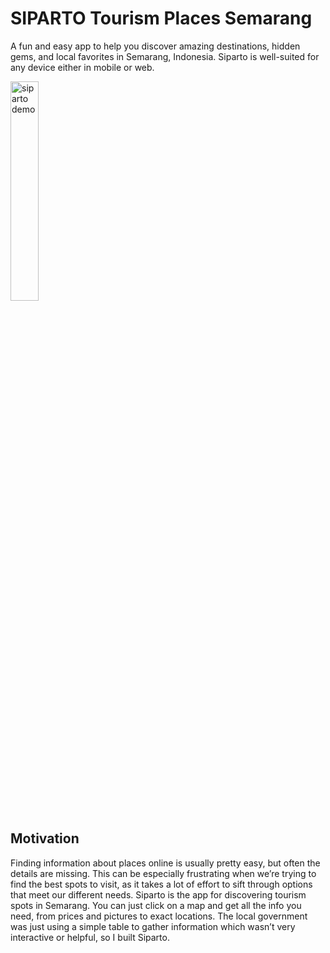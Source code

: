 # SIPARTO Tourism Places Semarang

A fun and easy app to help you discover amazing destinations, hidden gems, and local favorites in Semarang, Indonesia. Siparto is well-suited for any device either in mobile or web.

<p>
    <img src="siparto.gif" width="30%" alt="siparto demo">
</p>

## Motivation
Finding information about places online is usually pretty easy, but often the details are missing. This can be especially frustrating when we’re trying to find the best spots to visit, as it takes a lot of effort to sift through options that meet our different needs. Siparto is the app for discovering tourism spots in Semarang. You can just click on a map and get all the info you need, from prices and pictures to exact locations. The local government was just using a simple table to gather information which wasn’t very interactive or helpful, so I built Siparto.